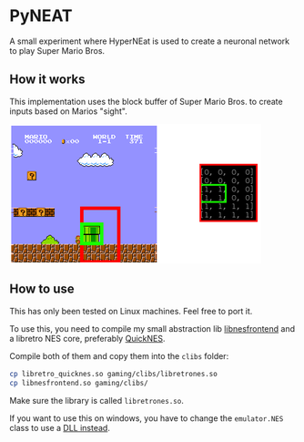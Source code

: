 # PyNEAT
A small experiment where HyperNEat is used to create a neuronal network to play Super Mario Bros.


## How it works
This implementation uses the block buffer of Super Mario Bros. to create inputs based on Marios "sight".

![Marios sight](res/inputs.png)

## How to use
This has only been tested on Linux machines. Feel free to port it.

To use this, you need to compile my small abstraction lib [libnesfrontend](http://github.com/rugo/libnesfrontend) and a libretro NES core, preferably [QuickNES](https://github.com/libretro/QuickNES_Core).

Compile both of them and copy them into the ``clibs`` folder:

```bash
cp libretro_quicknes.so gaming/clibs/libretrones.so
cp libnesfrontend.so gaming/clibs/
```

Make sure the library is called ``libretrones.so``.

If you want to use this on windows, you have to change the ``emulator.NES`` class to use a [DLL instead](https://docs.python.org/3/library/ctypes.html#loading-dynamic-link-libraries).